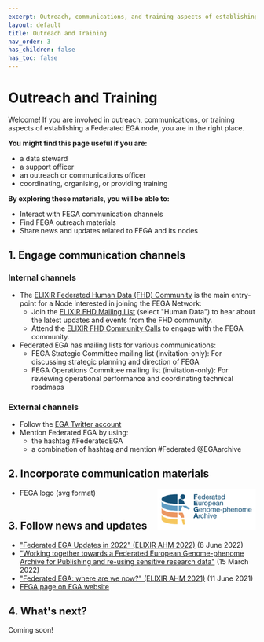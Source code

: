 ```yaml
---
excerpt: Outreach, communications, and training aspects of establishing a Federated EGA node
layout: default
title: Outreach and Training
nav_order: 3 
has_children: false
has_toc: false
---
```

# Outreach and Training

Welcome! If you are involved in outreach, communications, or training aspects of establishing a Federated EGA node, you are in the right place.

**You might find this page useful if you are:**
- a data steward
- a support officer
- an outreach or communications officer
- coordinating, organising, or providing training

**By exploring these materials, you will be able to:**
- Interact with FEGA communication channels
- Find FEGA outreach materials
- Share news and updates related to FEGA and its nodes

## 1. Engage communication channels

### Internal channels
- The <a href="https://elixir-europe.org/communities/human-data" target="_blank">ELIXIR Federated Human Data (FHD) Community</a> is the main entry-point for a Node interested in joining the FEGA Network:
  - Join the <a href="https://elixir-europe.org/intranet/join-groups" target="_blank">ELIXIR FHD Mailing List</a> (select "Human Data") to hear about the latest updates and events from the FHD community.
  - Attend the <a href="https://docs.google.com/document/d/10OwVvHbJ7i1gI1Iw4zmVsOs8kDrG077Y52juehiFcmU/edit" target="_blank">ELIXIR FHD Community Calls</a> to engage with the FEGA community.
- Federated EGA has mailing lists for various communications: 
  - FEGA Strategic Committee mailing list (invitation-only): For discussing strategic planning and direction of FEGA
  - FEGA Operations Committee mailing list (invitation-only): For reviewing operational performance and coordinating technical roadmaps

### External channels
- Follow the <a href="https://twitter.com/EGAarchive" target="_blank">EGA Twitter account</a>
- Mention Federated EGA by using:
   - the hashtag #FederatedEGA
   - a combination of hashtag and mention #Federated @EGAarchive

## 2. Incorporate communication materials
- FEGA logo (svg format) <img src="../../assets/img/FEGA-logo-generic.svg" alt="Federated EGA logo, colored logo of storage disk with human figure emerging from behind and the text Federated European Genome-phenome Archive on the right." width="200"  align="right" />
<br/><br/>

## 3. Follow news and updates
- <a href="https://doi.org/10.7490/f1000research.1118988.1" target="_blank">"Federated EGA Updates in 2022" (ELIXIR AHM 2022)</a> (8 June 2022)
- <a href="https://www.csc.fi/-/working-together-towards-a-federated-european-genome-phenome-archive" target="_blank">"Working together towards a Federated European Genome-phenome Archive for Publishing and re-using sensitive research data"</a> (15 March 2022)
- <a href="https://doi.org/10.7490/f1000research.1119006.1" target="_blank">"Federated EGA: where are we now?" (ELIXIR AHM 2021)</a> (11 June 2021)
- <a href="https://ega-archive.org/federated" target="_blank">FEGA page on EGA website</a>

## 4. What's next?

Coming soon!
